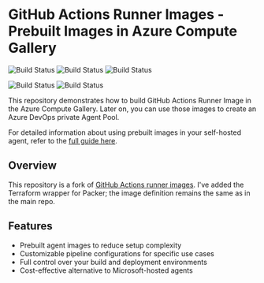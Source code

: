 
# GitHub Actions Runner Images - Prebuilt Images in Azure Compute Gallery

![Build Status](https://img.shields.io/endpoint?url=https://raw.githubusercontent.com/wiki/azure-way/actions-runner-images/ubuntu-24.04.md?v=1) ![Build Status](https://img.shields.io/endpoint?url=https://raw.githubusercontent.com/wiki/azure-way/actions-runner-images/ubuntu-22.04.md) ![Build Status](https://img.shields.io/endpoint?url=https://raw.githubusercontent.com/wiki/azure-way/actions-runner-images/ubuntu-20.04.md)

![Build Status](https://img.shields.io/endpoint?url=https://raw.githubusercontent.com/wiki/azure-way/actions-runner-images/windows-2022.md)
![Build Status](https://img.shields.io/endpoint?url=https://raw.githubusercontent.com/wiki/azure-way/actions-runner-images/windows-2019.md)

This repository demonstrates how to build GitHub Actions Runner Image in the Azure Compute Gallery. Later on, you can use those images to create an Azure DevOps private Agent Pool.

For detailed information about using prebuilt images in your self-hosted agent, refer to the [full guide here](https://azureway.cloud/azure-devops-self-hosted-agent-using-prebuilt-images/).

## Overview

This repository is a fork of [GitHub Actions runner images](https://github.com/actions/runner-images). I've added the Terraform wrapper for Packer; the image definition remains the same as in the main repo.

## Features

- Prebuilt agent images to reduce setup complexity
- Customizable pipeline configurations for specific use cases
- Full control over your build and deployment environments
- Cost-effective alternative to Microsoft-hosted agents
